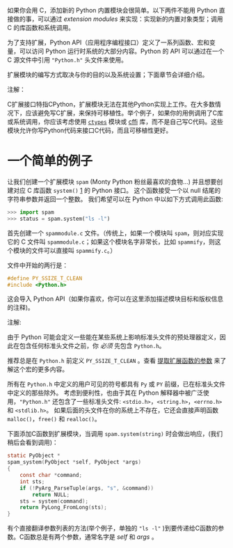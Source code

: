 如果你会用 C，添加新的 Python 内置模块会很简单。以下两件不能用 Python 直接做的事，可以通过 *extension modules* 来实现：实现新的内置对象类型；调用 C 的库函数和系统调用。

为了支持扩展，Python API（应用程序编程接口）定义了一系列函数、宏和变量，可以访问 Python 运行时系统的大部分内容。Python 的 API 可以通过在一个 C 源文件中引用 `"Python.h"` 头文件来使用。

扩展模块的编写方式取决与你的目的以及系统设置；下面章节会详细介绍。

注解：

C扩展接口特指CPython，扩展模块无法在其他Python实现上工作。在大多数情况下，应该避免写C扩展，来保持可移植性。举个例子，如果你的用例调用了C库或系统调用，你应该考虑使用 [`ctypes`](https://www.bookstack.cn/read/python-3.10.0-zh/422388da98311a88.md#module-ctypes) 模块或 [cffi](https://cffi.readthedocs.io/) 库，而不是自己写C代码。这些模块允许你写Python代码来接口C代码，而且可移植性更好。



# 一个简单的例子

让我们创建一个扩展模块 `spam` (Monty Python 粉丝最喜欢的食物…) 并且想要创建对应 C 库函数 `system()` [1](https://www.bookstack.cn/read/python-3.10.0-zh/adb9747775c5cc4c.md#id5) 的 Python 接口。 这个函数接受一个以 null 结尾的字符串参数并返回一个整数。 我们希望可以在 Python 中以如下方式调用此函数:

~~~python
>>> import spam
>>> status = spam.system("ls -l")
~~~

首先创建一个 `spammodule.c` 文件。（传统上，如果一个模块叫 `spam`，则对应实现它的 C 文件叫 `spammodule.c`；如果这个模块名字非常长，比如 `spammify`，则这个模块的文件可以直接叫 `spammify.c`。）

文件中开始的两行是：

~~~c
#define PY_SSIZE_T_CLEAN
#include <Python.h>
~~~

这会导入 Python API（如果你喜欢，你可以在这里添加描述模块目标和版权信息的注释)。

注解:

由于 Python 可能会定义一些能在某些系统上影响标准头文件的预处理器定义，因此在包含任何标准头文件之前，你 *必须* 先包含 `Python.h`。

推荐总是在 `Python.h` 前定义 `PY_SSIZE_T_CLEAN` 。查看 [提取扩展函数的参数](https://www.bookstack.cn/read/python-3.10.0-zh/adb9747775c5cc4c.md#parsetuple) 来了解这个宏的更多内容。

所有在 `Python.h` 中定义的用户可见的符号都具有 `Py` 或 `PY` 前缀，已在标准头文件中定义的那些除外。 考虑到便利性，也由于其在 Python 解释器中被广泛使用，`"Python.h"` 还包含了一些标准头文件: `<stdio.h>`，`<string.h>`，`<errno.h>` 和 `<stdlib.h>`。 如果后面的头文件在你的系统上不存在，它还会直接声明函数 `malloc()`，`free()` 和 `realloc()`。

下面添加C函数到扩展模块，当调用 `spam.system(string)` 时会做出响应，(我们稍后会看到调用)：

~~~c
static PyObject *
spam_system(PyObject *self, PyObject *args)
{
    const char *command;
    int sts;
    if (!PyArg_ParseTuple(args, "s", &command))
        return NULL;
    sts = system(command);
    return PyLong_FromLong(sts);
}
~~~

有个直接翻译参数列表的方法(举个例子，单独的 `"ls -l"` )到要传递给C函数的参数。C函数总是有两个参数，通常名字是 *self* 和 *args* 。